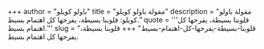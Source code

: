 +++
author = "باولو كويلو"
title = "مقولة باولو كويلو"
description = "مقولة باولو كويلو: قلوبنا بسيطة، يفرحها كل اهتمام بسيط."
quote = '''قلوبنا بسيطة، يفرحها كل اهتمام بسيط.''' 
slug = "قلوبنا-بسيطة-يفرحها-كل-اهتمام-بسيط"
+++
قلوبنا بسيطة، يفرحها كل اهتمام بسيط.
